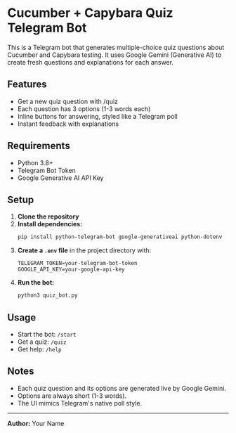 # Cucumber + Capybara Quiz Telegram Bot

This is a Telegram bot that generates multiple-choice quiz questions about Cucumber and Capybara testing. It uses Google Gemini (Generative AI) to create fresh questions and explanations for each answer.

## Features
- Get a new quiz question with /quiz
- Each question has 3 options (1-3 words each)
- Inline buttons for answering, styled like a Telegram poll
- Instant feedback with explanations

## Requirements
- Python 3.8+
- Telegram Bot Token
- Google Generative AI API Key

## Setup
1. **Clone the repository**
2. **Install dependencies:**
   ```bash
   pip install python-telegram-bot google-generativeai python-dotenv
   ```
3. **Create a `.env` file** in the project directory with:
   ```env
   TELEGRAM_TOKEN=your-telegram-bot-token
   GOOGLE_API_KEY=your-google-api-key
   ```
4. **Run the bot:**
   ```bash
   python3 quiz_bot.py
   ```

## Usage
- Start the bot: `/start`
- Get a quiz: `/quiz`
- Get help: `/help`

## Notes
- Each quiz question and its options are generated live by Google Gemini.
- Options are always short (1-3 words).
- The UI mimics Telegram's native poll style.

---

**Author:** Your Name
